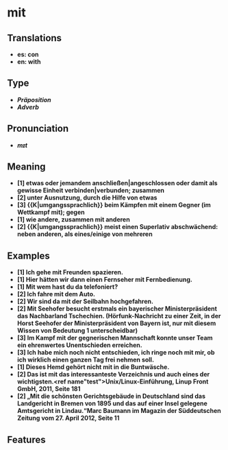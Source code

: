 # mit
## Translations
- **es: con**
- **en: with**
## Type
- _**Präposition**_
- _**Adverb**_
## Pronunciation
- _**mɪt**_
## Meaning
- **[1] etwas oder jemandem anschließen|angeschlossen oder damit als gewisse Einheit verbinden|verbunden; zusammen**
- **[2] unter Ausnutzung, durch die Hilfe von etwas**
- **[3] {{K|umgangssprachlich}} beim Kämpfen mit einem Gegner (im Wettkampf mit); gegen**
- **[1] wie andere, zusammen mit anderen**
- **[2] {{K|umgangssprachlich}} meist einen Superlativ abschwächend: neben anderen, als eines/einige von mehreren**
## Examples
- **[1] Ich gehe mit Freunden spazieren.**
- **[1] Hier hätten wir dann einen Fernseher mit Fernbedienung.**
- **[1] Mit wem hast du da telefoniert?**
- **[2] Ich fahre mit dem Auto.**
- **[2] Wir sind da mit der Seilbahn hochgefahren.**
- **[2] Mit Seehofer besucht erstmals ein bayerischer Ministerpräsident das Nachbarland Tschechien. (Hörfunk-Nachricht zu einer Zeit, in der Horst Seehofer der Ministerpräsident von Bayern ist, nur mit diesem Wissen von Bedeutung 1 unterscheidbar)**
- **[3] Im Kampf mit der gegnerischen Mannschaft konnte unser Team ein ehrenwertes Unentschieden erreichen.**
- **[3] Ich habe mich noch nicht entschieden, ich ringe noch mit mir, ob ich wirklich einen ganzen Tag frei nehmen soll.**
- **[1] Dieses Hemd gehört nicht mit in die Buntwäsche.**
- **[2] Das ist mit das interessanteste Verzeichnis und auch eines der wichtigsten.<ref name"test">Unix/Linux-Einführung, Linup Front GmbH, 2011, Seite 181</ref>**
- **[2] „Mit die schönsten Gerichtsgebäude in Deutschland sind das Landgericht in Bremen von 1895 und das auf einer Insel gelegene Amtsgericht in Lindau.“<ref>Marc Baumann im Magazin der Süddeutschen Zeitung vom 27. April 2012, Seite 11</ref>**
## Features

